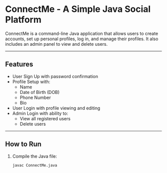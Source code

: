 # ConnectMe - A Simple Java Social Platform

ConnectMe is a command-line Java application that allows users to create accounts, set up personal profiles, log in, and manage their profiles. It also includes an admin panel to view and delete users.

---

## Features

- User Sign Up with password confirmation
- Profile Setup with:
  - Name
  - Date of Birth (DOB)
  - Phone Number
  - Bio
- User Login with profile viewing and editing
- Admin Login with ability to:
  - View all registered users
  - Delete users

---

## How to Run

1. Compile the Java file:
   ```bash
   javac ConnectMe.java
